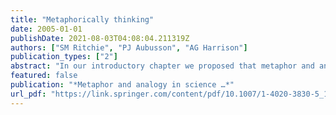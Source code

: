 ```yaml
---
title: "Metaphorically thinking"
date: 2005-01-01
publishDate: 2021-08-03T04:08:04.211319Z
authors: ["SM Ritchie", "PJ Aubusson", "AG Harrison"]
publication_types: ["2"]
abstract: "In our introductory chapter we proposed that metaphor and analogy pervades science education discourses and is central to the development of Western science. While the contributors to this volume also accepted this assumption, they expressed a broad range of …"
featured: false
publication: "*Metaphor and analogy in science …*"
url_pdf: "https://link.springer.com/content/pdf/10.1007/1-4020-3830-5_16.pdf"
---
```


